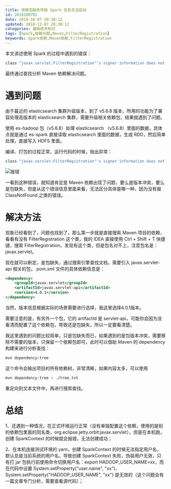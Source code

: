 ```yaml
---
title: 依赖包缺失导致 Spark 任务无法启动
id: 2018100701
date: 2018-10-07 20:30:12
updated: 2018-12-07 20:30:12
categories: 基础技术知识
tags: [Spark,依赖问题,Maven,FilterRegistration]
keywords: Spark依赖,Maven依赖,FilterRegistration
---
```



本文讲述使用 Spark 的过程中遇到的错误：

```bash
class "javax.servlet.FilterRegistration"'s signer information does not match signer information of other classes in the same package
```

最终通过查找分析 Maven 依赖解决问题。


<!-- more -->


# 遇到问题


由于最近的 elasticsearch 集群升级版本，到了 v5.6.8 版本，所用的功能为了兼容处理高版本的 elasticsearch 集群，需要升级相关依赖包，结果就遇到了问题。


使用 es-hadoop 包（v5.6.8）处理 elasticsearch （v5.6.8）里面的数据，具体点就是通过 es-spark 直接读取 elasticsearch 里面的数据，生成 RDD，然后简单处理，直接写入 HDFS 里面。


编译、打包的过程正常，运行代码的时候，抛出异常：

```bash
class "javax.servlet.FilterRegistration"'s signer information does not match signer information of other classes in the same package
```

![报错](https://ws1.sinaimg.cn/large/b7f2e3a3gy1fxyhhwukskj21g20aumyl.jpg "报错")


一看到这种错误，就知道肯定是 Maven 依赖出现了问题，要么是版本冲突，要么是包缺失，但是从这个错误信息里面来看，无法区分具体是哪一种，因为没有报 ClassNotFound 之类的错误。


# 解决方法


现象已经看到了，问题也找到了，那么第一步就是直接搜索 Maven 项目的依赖，看看有没有 FilterRegistration 这个类，我的 IDEA 直接使用 Ctrl + Shift + T 快捷键，搜索 FilterRegistration，发现有这个类，但是包名对不上，注意包名是：javax.servlet。


现在就可以断定，是包缺失，通过搜索引擎查找文档，需要引入 javax.servlet-api 相关的包， pom.xml 文件的具体依赖信息是：

```xml
<dependency>
    <groupId>javax.servlet</groupId>
    <artifactId>javax.servlet-api</artifactId>
    <version>4.0.1</version>
</dependency>
```

当然，版本信息根据实际的场景需要进行选择，我这里选择4.0.1版本。


需要注意的是，有另外一个包，它的 artifactId 是 servlet-api，可能你会因为没看清而配置了这个依赖包，导致还是包缺失，所以一定要看清楚。


我这里遇到的问题比较简单，只是包缺失而已，如果遇到的是包版本冲突，需要移除不需要的版本，只保留一个依赖包即可，此时可以借助 Maven 的 dependency 构建来进行分析查找：

```bash
mvn dependency:tree
```

这个命令会输出项目的所有依赖树，非常清晰，如果内容太多，可以使用

```bash
mvn dependency:tree > ./tree.txt
```

重定向到文本文件中，再进行搜索查找。


# 总结


1、还遇到一种情况，在正式环境运行正常（没有单独配置这个依赖，使用的是别的依赖包里面的同名类，org.eclipse.jetty.orbit:javax.servlet），但是在本机跑，创建 SparkContext 的时候就会报错，无法创建成功；

2、在本机连接测试环境的 yarn，创建 SparkContext 的时候无法指定用户名，默认总是当前系统的用户名，导致创建 SparkContext 失败，伪装用户无效，只有打 jar 包执行前使用命令切换用户名：export HADOOP_USER_NAME=xx，而在代码中设置 System.setProperty("user.name", "xx")、System.setProperty("HADOOP_USER_NAME", "xx") 是无效的（这个问题会有一篇文章专门分析，需要查看源代码）；

